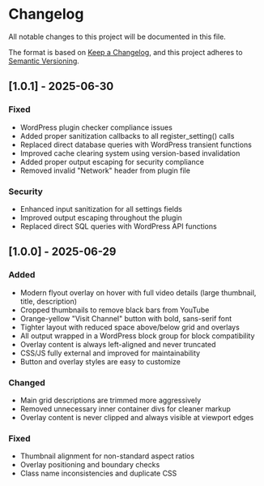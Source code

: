 # Changelog

All notable changes to this project will be documented in this file.

The format is based on [Keep a Changelog](https://keepachangelog.com/en/1.0.0/),
and this project adheres to [Semantic Versioning](https://semver.org/spec/v2.0.0.html).

## [1.0.1] - 2025-06-30

### Fixed
- WordPress plugin checker compliance issues
- Added proper sanitization callbacks to all register_setting() calls
- Replaced direct database queries with WordPress transient functions
- Improved cache clearing system using version-based invalidation
- Added proper output escaping for security compliance
- Removed invalid "Network" header from plugin file

### Security
- Enhanced input sanitization for all settings fields
- Improved output escaping throughout the plugin
- Replaced direct SQL queries with WordPress API functions

## [1.0.0] - 2025-06-29

### Added
- Modern flyout overlay on hover with full video details (large thumbnail, title, description)
- Cropped thumbnails to remove black bars from YouTube
- Orange-yellow "Visit Channel" button with bold, sans-serif font
- Tighter layout with reduced space above/below grid and overlays
- All output wrapped in a WordPress block group for block compatibility
- Overlay content is always left-aligned and never truncated
- CSS/JS fully external and improved for maintainability
- Button and overlay styles are easy to customize

### Changed
- Main grid descriptions are trimmed more aggressively
- Removed unnecessary inner container divs for cleaner markup
- Overlay content is never clipped and always visible at viewport edges

### Fixed
- Thumbnail alignment for non-standard aspect ratios
- Overlay positioning and boundary checks
- Class name inconsistencies and duplicate CSS
